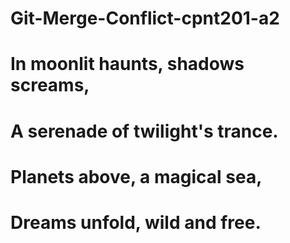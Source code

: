 # Git-Merge-Conflict-cpnt201-a2

# In moonlit haunts, shadows screams,

# A serenade of twilight's trance.

# Planets above, a magical sea,

# Dreams unfold, wild and free.